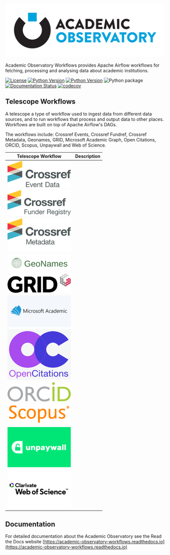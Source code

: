 ![Academic Observatory Workflows](logo.jpg)

Academic Observatory Workflows provides Apache Airflow workflows for fetching, processing and analysing 
data about academic institutions.

[![License](https://img.shields.io/badge/License-Apache%202.0-blue.svg)](https://opensource.org/licenses/Apache-2.0)
[![Python Version](https://img.shields.io/badge/python-3.7-blue)](https://img.shields.io/badge/python-3.7-blue)
[![Python Version](https://img.shields.io/badge/python-3.8-blue)](https://img.shields.io/badge/python-3.8-blue)
![Python package](https://github.com/The-Academic-Observatory/academic-observatory-workflows/workflows/Unit%20Tests/badge.svg)
[![Documentation Status](https://readthedocs.org/projects/academic-observatory-workflows/badge/?version=latest)](https://academic-observatory-workflows.readthedocs.io/en/latest/?badge=latest)
[![codecov](https://codecov.io/gh/The-Academic-Observatory/academic-observatory-workflows/branch/develop/graph/badge.svg?token=V4WUZG74ZQ)](https://codecov.io/gh/The-Academic-Observatory/academic-observatory-workflows)

## Telescope Workflows
A telescope a type of workflow used to ingest data from different data sources, and to run workflows that process and
output data to other places. Workflows are built on top of Apache Airflow's DAGs.

The workflows include: Crossref Events, Crossref Fundref, Crossref Metadata, Geonames, GRID, Microsoft Academic
Graph, Open Citations, ORCID, Scopus, Unpaywall and Web of Science.

| Telescope Workflow  | Description |
| ------------- | ------------- |
| <img src="docs/logos/crossref-events.svg" alt="Crossref Events" width="200" /> |   |
| <img src="docs/logos/crossref-funder-registry.svg" alt="Crossref Funder Registry" width="200" />  |   |
| <img src="docs/logos/crossref-metadata.svg" alt="Crossref Metadata" width="200" />  |   |
| <img src="docs/logos/geonames.png" alt="Geonames" width="200" />  |   |
| <img src="docs/logos/grid.svg" alt="GRID" width="200" />  |   |
| <img src="docs/logos/mag.png" alt="Microsoft Academic Graph" width="200" />  |   |
| <img src="docs/logos/open-citations.png" alt="Open Citations" width="200" />  |   |
| <img src="docs/logos/orcid.svg" alt="ORCID" width="200" />  |   |
| <img src="docs/logos/scopus.svg" alt="Scopus" width="200" />  |   |
| <img src="docs/logos/unpaywall.png" alt="Unpaywall" width="200" />  |   |
| <img src="docs/logos/wos.svg" alt="Web of Science" width="200" />  |   |

## Documentation
For detailed documentation about the Academic Observatory see the Read the Docs website [https://academic-observatory-workflows.readthedocs.io](https://academic-observatory-workflows.readthedocs.io)
